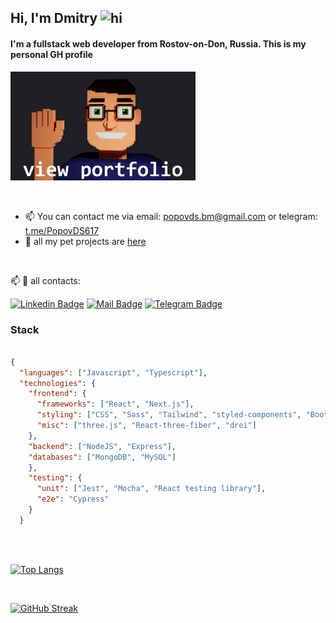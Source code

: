 ## Hi, I'm Dmitry <img src="https://user-images.githubusercontent.com/1303154/88677602-1635ba80-d120-11ea-84d8-d263ba5fc3c0.gif" width="28px" height="28px" alt="hi">

#### I'm a fullstack web developer from Rostov-on-Don, Russia. This is my personal GH profile



[<img src="https://github.com/PopovDS617/PopovDS617/blob/master/screenshot2.jpg" width="296px" height="174px" alt="3d avatar">](https://popov.vercel.app) 

<br/>

 - 📫 You can contact me via email: [popovds.bm@gmail.com](mailto:popovds.bm@gmail.com) or telegram: [t.me/PopovDS617](https://t.me/PopovDS617) 
 -  💼 all my pet projects are [here](https://github.com/PopovDS617/list-of-pet-projects/blob/master/list.md)
<br/>

:mailbox:  📯 all contacts:

 [![Linkedin Badge](https://img.shields.io/badge/-popov-0e76a8?style=flat&labelColor=0e76a8&logo=linkedin&logoColor=white)](https://www.linkedin.com/in/dmitry-popov-872b50261/)
 [![Mail Badge](https://img.shields.io/badge/-popovds.bm-c0392b?style=flat&labelColor=c0392b&logo=gmail&logoColor=white)](mailto:popovds.bm@gmail.com)
 [![Telegram Badge](https://img.shields.io/badge/-PopovDS617-white?style=flat&labelColor=0e76a&logo=telegram&logoColor=blue)](https://t.me/PopovDS617)
 


### Stack

```json

{
  "languages": ["Javascript", "Typescript"],
  "technologies": {
    "frontend": {
      "frameworks": ["React", "Next.js"],
      "styling": ["CSS", "Sass", "Tailwind", "styled-components", "Bootstrap", "ChakraUI"],
      "misc": ["three.js", "React-three-fiber", "drei"]
    },
    "backend": ["NodeJS", "Express"],
    "databases": ["MongoDB", "MySQL"]
    },
    "testing": {
      "unit": ["Jest", "Mocha", "React testing library"],
      "e2e": "Cypress"
    }
  }


```




<!--- #### Business
 - :paperclip: [My Resume/CV](empty) -->
 <br/>
 
 

 
 
<br/>

[![Top Langs](https://github-readme-stats.vercel.app/api/top-langs/?username=PopovDS617&layout=compact&theme=highcontrast&langs_count=8)](https://github.com/anuraghazra/github-readme-stats)

<br/>

[![GitHub Streak](https://streak-stats.demolab.com/?user=PopovDS617&theme=highcontrast)](https://git.io/streak-stats)
 
